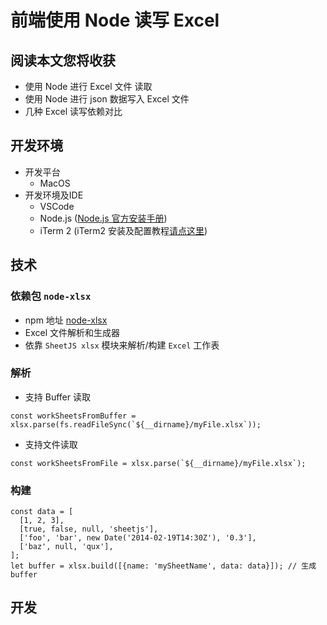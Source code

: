# 前端使用 Node 读写 Excel

## 阅读本文您将收获
* 使用 Node 进行 Excel 文件 读取
* 使用 Node 进行 json 数据写入 Excel 文件
* 几种 Excel 读写依赖对比

## 开发环境
* 开发平台
	* MacOS
* 开发环境及IDE
	* VSCode
	* Node.js ([Node.js 官方安装手册](https://www.runoob.com/nodejs/nodejs-install-setup.html))
	* iTerm 2 (iTerm2 安装及配置教程[请点这里](./item2.md))

## 技术
### 依赖包 `node-xlsx`
* npm 地址 [node-xlsx](https://www.npmjs.com/package/node-xlsx)
* Excel 文件解析和生成器
* 依靠 `SheetJS xlsx` 模块来解析/构建 `Excel` 工作表

### 解析
* 支持 Buffer 读取

```
const workSheetsFromBuffer = xlsx.parse(fs.readFileSync(`${__dirname}/myFile.xlsx`));
```
* 支持文件读取

```
const workSheetsFromFile = xlsx.parse(`${__dirname}/myFile.xlsx`);
```

### 构建

```
const data = [
  [1, 2, 3],
  [true, false, null, 'sheetjs'],
  ['foo', 'bar', new Date('2014-02-19T14:30Z'), '0.3'],
  ['baz', null, 'qux'],
];
let buffer = xlsx.build([{name: 'mySheetName', data: data}]); // 生成 buffer
```

## 开发
